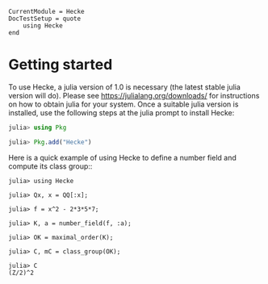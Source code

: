 ```@meta
CurrentModule = Hecke
DocTestSetup = quote
    using Hecke
end
```
# Getting started

To use Hecke, a julia version of 1.0 is necessary (the latest stable julia version will do).
Please see <https://julialang.org/downloads/> for instructions on how to obtain julia for your system.
Once a suitable julia version is installed, use the following steps at the julia prompt to install Hecke:

```julia
julia> using Pkg

julia> Pkg.add("Hecke")
```

Here is a quick example of using Hecke to define a number field and compute its class group::

```jldoctest
julia> using Hecke

julia> Qx, x = QQ[:x];

julia> f = x^2 - 2*3*5*7;

julia> K, a = number_field(f, :a);

julia> OK = maximal_order(K);

julia> C, mC = class_group(OK);

julia> C
(Z/2)^2
```

